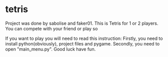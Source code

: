 # tetris
Project was done by sabolise and faker01. 
This is Tetris for 1 or 2 players. You can compete with your friend or play so

If you want to play you will need to read this instruction:
Firstly, you need to install python(obviously), project files and pygame.
Secondly, you need to open "main_menu.py".
Good luck have fun.
